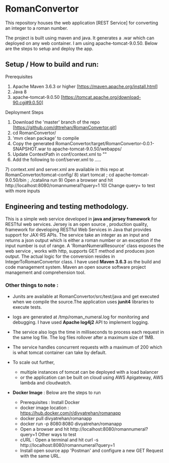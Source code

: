 # RomanConvertor

This repository houses the web application [REST Service] for converting an integer to a roman number.

The project is built using maven and java. It generates a .war which can deployed on any web container.
I am using apache-tomcat-9.0.50. Below are the steps to setup and deploy the app.

## Setup / How to build and run:

Prerequisites
1) Apache Maven 3.6.3 or higher [https://maven.apache.org/install.html]
2) Java 8
3) apache-tomcat-9.0.50 [https://tomcat.apache.org/download-90.cgi#9.0.50]

Deployment Steps
1) Download the 'master' branch of the repo [https://github.com/dttrehan/RomanConvertor.git]
2) cd RomanConvertor/
3) 'mvn clean package' to compile
4) Copy the generated RomanConvertor/target/RomanConvertor-0.0.1-SNAPSHOT.war to apache-tomcat-9.0.50/webapps/
5) Update ContextPath in conf/context.xml to "<Context path="/">"
6) Add the following to conf/server.xml to 
<Host> .....
<Context docBase="RomanConvertor-0.0.1-SNAPSHOT" path="/"/>
</Host>
7) context.xml and server.xml are available in this repo at RomanConvertor/tomcat-config/
8) start tomcat ; cd apache-tomcat-9.0.50/bin ; ./catalina run
9) Open a browser and hit http://localhost:8080/romannumeral?query=1
10) Change query=<XXX> to test with more inputs

## Engineering and testing methodology.

This is a simple web service developed in **java and jersey framework** for RESTful web services. 
Jersey is an open source , production quality, framework for developing RESTful Web Services in Java that provides support for JAX-RS APIs.
The service take an integer as an input and returns a json output which is either a roman number 
or an exception if the input number is out of range.
A 'RomanNumeralResource' class exposes the web service , works with http,  supports GET method and produces json output. The actual logic for the conversion
resides in IntegerToRomanConvertor class.
I have used **Maven 3.6.3** as the build and code management system. Maven an open source software project management and comprehension tool.

### Other things to note : 

* Junits are available at RomanConvertor/src/test/java and get executed when we compile the source.The application uses **junit4** libraries to execute tests.
* logs are generated at /tmp/roman_numeral.log for monitoring and debugging. I have used **Apache log4j2** API to implement logging.
* The service also logs the time in milliseconds to process each request in the same log file. The log files rollover after a maximum size of 1MB.
* The service handles concurrent requests with a maximum of 200 which is what tomcat container can take by default.
* To scale out further, 
	 * multiple instances of tomcat can be deployed with a load balancer
	 * or the application can be built on cloud using AWS Apigateway, AWS lambda and cloudwatch.
	 
* **Docker Image** : Below are the steps to run
	* Prerequisites : Install Docker
	* docker image location : https://hub.docker.com/r/divyatrehan/romanapp
	* docker pull divyatrehan/romanapp
	* docker run -p 8080:8080 divyatrehan/romanapp
	* Open a browser and hit http://localhost:8080/romannumeral?query=1
Other ways to test
	* cURL  : Open a terminal and hit curl -s http://localhost:8080/romannumeral?query=1
	* Install open source app 'Postman' and configure a new GET Request with the same URL.
	
